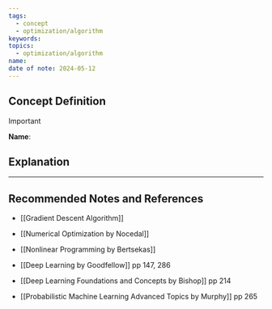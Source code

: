 ```yaml
---
tags:
  - concept
  - optimization/algorithm
keywords: 
topics:
  - optimization/algorithm
name: 
date of note: 2024-05-12
---
```


## Concept Definition

>[!important]
>**Name**: 



## Explanation





-----------
##  Recommended Notes and References

- [[Gradient Descent Algorithm]]

- [[Numerical Optimization by Nocedal]]
- [[Nonlinear Programming by Bertsekas]]
- [[Deep Learning by Goodfellow]] pp 147, 286
- [[Deep Learning Foundations and Concepts by Bishop]] pp 214
- [[Probabilistic Machine Learning Advanced Topics by Murphy]] pp 265